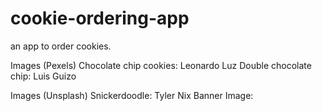 # cookie-ordering-app
an app to order cookies.

Images (Pexels)
Chocolate chip cookies: Leonardo Luz
Double chocolate chip: Luis Guizo

Images (Unsplash)
Snickerdoodle: Tyler Nix
Banner Image: 